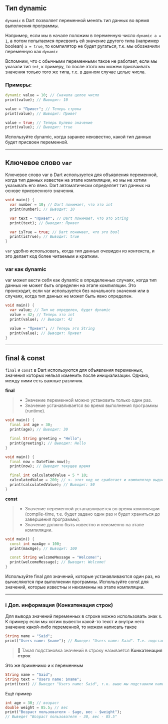 
## Тип dynamic
`dynamic` в Dart позволяет переменной менять тип данных во время выполнения программы.

Например, если мы в начале положим в переменную число `dynamic a = 1`, а потом попытаемся присвоить ей значение другого типа (например boolean) `a = true`, то компилятор не будет ругаться, т.к. мы обозначили переменную как `dynamic`

Вспомним, что с обычными переменными такое не работает, если мы указали тип `int`, к примеру, то после этого мы можем присваивать значения только того же типа, т.е. в данном случае целые числа.

### Примеры:

```dart
dynamic value = 10; // Сначала целое число
print(value); // Выводит: 10

value = "Привет"; // Теперь строка
print(value); // Выводит: Привет

value = true; // Теперь булево значение
print(value); // Выводит: true

```
Используйте dynamic, когда заранее неизвестно, какой тип данных будет присвоен переменной.

---
## Ключевое слово `var`

Ключевое слово var в Dart используется для объявления переменной, когда тип данных известен на этапе компиляции, но мы не хотим указывать его явно. Dart автоматически определяет тип данных на основе присвоенного значения.

```dart
void main() {
  var number = 10; // Dart понимает, что это int
  print(number); // Выводит: 10

  var text = "Привет"; // Dart понимает, что это String
  print(text); // Выводит: Привет

  var isTrue = true; // Dart понимает, что это bool
  print(isTrue); // Выводит: true
}

```
`var` удобно использовать, когда тип данных очевиден из контекста, и это делает код более читаемым и кратким.
### var как dynamic
var может вести себя как dynamic в определенных случаях, когда тип данных не может быть определен на этапе компиляции. Это происходит, если var используется без начального значения или в случаях, когда тип данных не может быть явно определен.

```dart
void main() {
  var value; // Тип не определен, будет dynamic
  value = 42; // Теперь это int
  print(value); // Выводит: 42

  value = "Привет"; // Теперь это String
  print(value); // Выводит: Привет
}

```

---
## final & const
`final` и `const` в Dart используются для объявления переменных, значения которых нельзя изменить после инициализации. Однако, между ними есть важные различия.

**final**
> - Значение переменной можно установить только один раз.
> - Значение устанавливается во время выполнения программы (runtime).
```dart
void main() {
  final int age = 30;
  print(age); // Выводит: 30

  final String greeting = "Hello";
  print(greeting); // Выводит: Hello
}
```
```dart
void main() {
  final now = DateTime.now();
  print(now); // Выводит текущее время

  final int calculatedValue = 5 * 10;
  calculatedValue = 200; // <- этот код не сработает и компилятор выдаст ошибку, т.к. calculatedValue - финальная переменная
  print(calculatedValue); // Выводит: 50
}

```

**const**
> - Значение переменной устанавливается во время компиляции (compile-time, т.е. будет задано один раз и будет храниться до завершения программы).
> - Значение должно быть известно и неизменно на этапе компиляции.
```dart
void main() {
  const int maxAge = 100;
  print(maxAge); // Выводит: 100

  const String welcomeMessage = "Welcome!";
  print(welcomeMessage); // Выводит: Welcome!
} 
```

Используйте final для значений, которые устанавливаются один раз, но вычисляются при выполнении программы. Используйте const для значений, которые известны и неизменны на этапе компиляции.

---
### ℹ️ Доп. информация (Конкатенация строк)
Для вывода значений переменных в строке можно использовать знак `$`. К примеру если мы хотим вывести какой-то текст и внутри него значение какой-либо переменной, то можем написать такое
```dart
String name = "Said";
print("Users name: $name"); // Выведет "Users name: Said". Т.е. подставит значение name в строку
```
> 🤝 Такая подстановка значений в строку называется **Конкатенация строк**

Это же применимо и к переменным
```dart
String name = "Said";
String text = "Users name: $name";
print(text) // Выведет "Users name: Said", т.к. выше мы подставили name в строку text
```
Ещё пример
```dart
int age = 30; // возраст
double weight = 85.5; // вес
print("Возраст пользователя - $age, вес - $weight"); 
// Выведет "Возраст пользователя - 30, вес - 85.5"
```